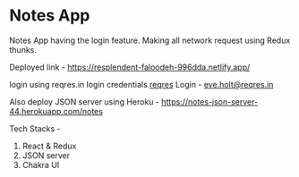 # Notes App

Notes App having the login feature. Making all network request using Redux thunks. 

Deployed link - https://resplendent-faloodeh-996dda.netlify.app/

login using reqres.in login credentials <a href="https://reqres.in/">reqres</a>
Login - eve.holt@reqres.in 

Also deploy JSON server using Heroku - https://notes-json-server-44.herokuapp.com/notes

Tech Stacks - 
1. React & Redux 
2. JSON server 
3. Chakra UI 



